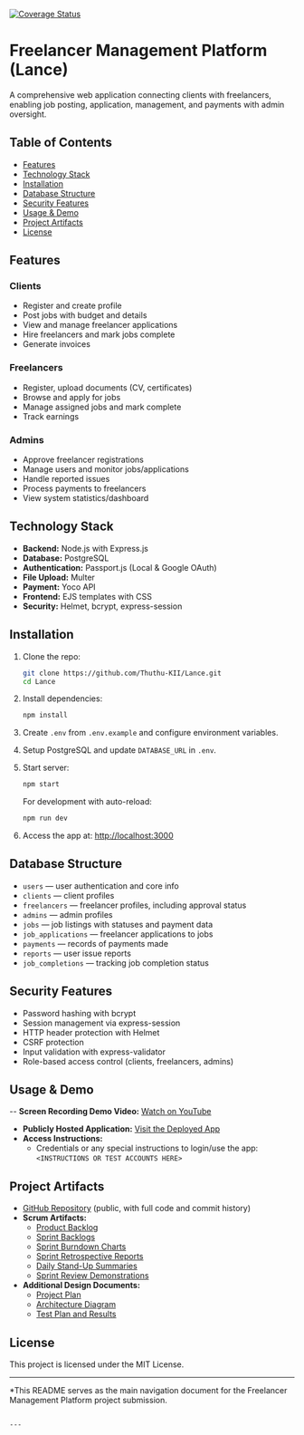 [![Coverage Status](https://coveralls.io/repos/github/Thuthu-KII/Lance/badge.png?branch=lance)](https://coveralls.io/github/Thuthu-KII/Lance?branch=lance)
# Freelancer Management Platform (Lance)

A comprehensive web application connecting clients with freelancers, enabling job posting, application, management, and payments with admin oversight.

## Table of Contents
- [Features](#features)
- [Technology Stack](#technology-stack)
- [Installation](#installation)
- [Database Structure](#database-structure)
- [Security Features](#security-features)
- [Usage & Demo](#usage--demo)
- [Project Artifacts](#project-artifacts)
- [License](#license)

## Features

### Clients
- Register and create profile
- Post jobs with budget and details
- View and manage freelancer applications
- Hire freelancers and mark jobs complete
- Generate invoices

### Freelancers
- Register, upload documents (CV, certificates)
- Browse and apply for jobs
- Manage assigned jobs and mark complete
- Track earnings

### Admins
- Approve freelancer registrations
- Manage users and monitor jobs/applications
- Handle reported issues
- Process payments to freelancers
- View system statistics/dashboard

## Technology Stack
- **Backend:** Node.js with Express.js
- **Database:** PostgreSQL
- **Authentication:** Passport.js (Local & Google OAuth)
- **File Upload:** Multer
- **Payment:** Yoco API
- **Frontend:** EJS templates with CSS
- **Security:** Helmet, bcrypt, express-session

## Installation

1. Clone the repo:
   ```bash
   git clone https://github.com/Thuthu-KII/Lance.git
   cd Lance


2. Install dependencies:
   ```bash
   npm install
   ```

3. Create `.env` from `.env.example` and configure environment variables.

4. Setup PostgreSQL and update `DATABASE_URL` in `.env`.

5. Start server:
   ```bash
   npm start
   ```

   For development with auto-reload:
   ```bash
   npm run dev
   ```

6. Access the app at: [http://localhost:3000](http://localhost:3000)

## Database Structure

- `users` — user authentication and core info
- `clients` — client profiles
- `freelancers` — freelancer profiles, including approval status
- `admins` — admin profiles
- `jobs` — job listings with statuses and payment data
- `job_applications` — freelancer applications to jobs
- `payments` — records of payments made
- `reports` — user issue reports
- `job_completions` — tracking job completion status

## Security Features

- Password hashing with bcrypt
- Session management via express-session
- HTTP header protection with Helmet
- CSRF protection
- Input validation with express-validator
- Role-based access control (clients, freelancers, admins)

## Usage & Demo

--  **Screen Recording Demo Video:** [Watch on YouTube](https://youtu.be/KLZIrqr79cs)
-  **Publicly Hosted Application:** [Visit the Deployed App](https://lanceapp-bah9ctdnd4d7grhb.southafricanorth-01.azurewebsites.net)
- **Access Instructions:**
  - Credentials or any special instructions to login/use the app: `<INSTRUCTIONS OR TEST ACCOUNTS HERE>`

## Project Artifacts

- [GitHub Repository](https://github.com/Thuthu-KII/Lance) (public, with full code and commit history)
- **Scrum Artifacts:**
  - [Product Backlog](/Docs/scrum/product_backlog.md)
  - [Sprint Backlogs](/Docs/scrum/product_backlog.md)
  - [Sprint Burndown Charts](/Docs/scrum/burndown_charts.md)
  - [Sprint Retrospective Reports](/Docs/scrum/sprint_retros.md)
  - [Daily Stand-Up Summaries](/Docs/scrum/sprint_retros.md)
  - [Sprint Review Demonstrations](/Docs/scrum/sprint_reviews.md)
- **Additional Design Documents:**
  - [Project Plan](/Docs/Planning%and%Design/framework.md)
  - [Architecture Diagram](/Docs/Planning%and%Design/architecthure.md)
  - [Test Plan and Results](/Docs/testing)
## License

This project is licensed under the MIT License.

---

*This README serves as the main navigation document for the Freelancer Management Platform project submission. 
```

---
